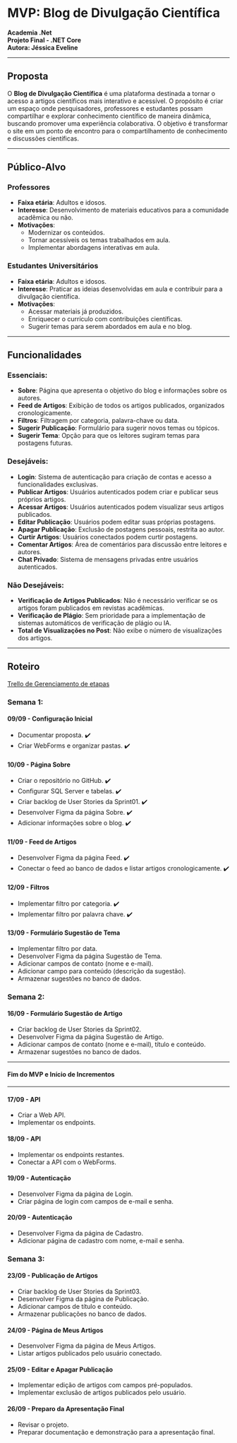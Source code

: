 # **MVP: Blog de Divulgação Científica**

**Academia .Net**  
**Projeto Final - .NET Core**  
**Autora: Jéssica Eveline**

---

## **Proposta**

O **Blog de Divulgação Científica** é uma plataforma destinada a tornar o acesso a artigos científicos mais interativo e acessível. O propósito é criar um espaço onde pesquisadores, professores e estudantes possam compartilhar e explorar conhecimento científico de maneira dinâmica, buscando promover uma experiência colaborativa. O objetivo é transformar o site em um ponto de encontro para o compartilhamento de conhecimento e discussões científicas.

---

## **Público-Alvo**

### **Professores**
- **Faixa etária**: Adultos e idosos.
- **Interesse**: Desenvolvimento de materiais educativos para a comunidade acadêmica ou não.
- **Motivações**:
  - Modernizar os conteúdos.
  - Tornar acessíveis os temas trabalhados em aula.
  - Implementar abordagens interativas em aula.

### **Estudantes Universitários**
- **Faixa etária**: Adultos e idosos.
- **Interesse**: Praticar as ideias desenvolvidas em aula e contribuir para a divulgação científica.
- **Motivações**:
  - Acessar materiais já produzidos.
  - Enriquecer o currículo com contribuições científicas.
  - Sugerir temas para serem abordados em aula e no blog.

---

## **Funcionalidades**

### **Essenciais:**
- **Sobre**: Página que apresenta o objetivo do blog e informações sobre os autores.
- **Feed de Artigos**: Exibição de todos os artigos publicados, organizados cronologicamente.
- **Filtros**: Filtragem por categoria, palavra-chave ou data.
- **Sugerir Publicação**: Formulário para sugerir novos temas ou tópicos.
- **Sugerir Tema**: Opção para que os leitores sugiram temas para postagens futuras.

### **Desejáveis:**
- **Login**: Sistema de autenticação para criação de contas e acesso a funcionalidades exclusivas.
- **Publicar Artigos**: Usuários autenticados podem criar e publicar seus próprios artigos.
- **Acessar Artigos**: Usuários autenticados podem visualizar seus artigos publicados.
- **Editar Publicação**: Usuários podem editar suas próprias postagens.
- **Apagar Publicação**: Exclusão de postagens pessoais, restrita ao autor.
- **Curtir Artigos**: Usuários conectados podem curtir postagens.
- **Comentar Artigos**: Área de comentários para discussão entre leitores e autores.
- **Chat Privado**: Sistema de mensagens privadas entre usuários autenticados.

### **Não Desejáveis:**
- **Verificação de Artigos Publicados**: Não é necessário verificar se os artigos foram publicados em revistas acadêmicas.
- **Verificação de Plágio**: Sem prioridade para a implementação de sistemas automáticos de verificação de plágio ou IA.
- **Total de Visualizações no Post**: Não exibe o número de visualizações dos artigos.

---

## **Roteiro**
[Trello de Gerenciamento de etapas](https://trello.com/invite/b/66df81376f95a28c3d95be36/ATTIc2a800e06ddbc3e3669f7e63b252fd0553F48520/projeto-final-net)

### **Semana 1:**

#### **09/09 - Configuração Inicial**
- Documentar proposta. ✔️
- Criar WebForms e organizar pastas. ✔️

#### **10/09 - Página Sobre**
- Criar o repositório no GitHub. ✔️
- Configurar SQL Server e tabelas. ✔️
- Criar backlog de User Stories da Sprint01. ✔️
- Desenvolver Figma da página Sobre. ✔️
- Adicionar informações sobre o blog. ✔️

#### **11/09 - Feed de Artigos**
- Desenvolver Figma da página Feed. ✔️
- Conectar o feed ao banco de dados e listar artigos cronologicamente. ✔️

#### **12/09 - Filtros**
- Implementar filtro por categoria. ✔️
- Implementar filtro por palavra chave. ✔️

#### **13/09 - Formulário Sugestão de Tema**
- Implementar filtro por data.
- Desenvolver Figma da página Sugestão de Tema.
- Adicionar campos de contato (nome e e-mail).
- Adicionar campo para conteúdo (descrição da sugestão).
- Armazenar sugestões no banco de dados.

### **Semana 2:**

#### **16/09 - Formulário Sugestão de Artigo**
- Criar backlog de User Stories da Sprint02.
- Desenvolver Figma da página Sugestão de Artigo.
- Adicionar campos de contato (nome e e-mail), título e conteúdo.
- Armazenar sugestões no banco de dados.

---
#### Fim do MVP e Início de Incrementos
---

#### **17/09 - API**
- Criar a Web API.
- Implementar os endpoints.

#### **18/09 - API**
- Implementar os endpoints restantes.
- Conectar a API com o WebForms.

#### **19/09 - Autenticação**
- Desenvolver Figma da página de Login.
- Criar página de login com campos de e-mail e senha.

#### **20/09 - Autenticação**
- Desenvolver Figma da página de Cadastro.
- Adicionar página de cadastro com nome, e-mail e senha.

### **Semana 3:**

#### **23/09 - Publicação de Artigos**
- Criar backlog de User Stories da Sprint03.
- Desenvolver Figma da página de Publicação.
- Adicionar campos de título e conteúdo.
- Armazenar publicações no banco de dados.

#### **24/09 - Página de Meus Artigos**
- Desenvolver Figma da página de Meus Artigos.
- Listar artigos publicados pelo usuário conectado.

#### **25/09 - Editar e Apagar Publicação**
- Implementar edição de artigos com campos pré-populados.
- Implementar exclusão de artigos publicados pelo usuário.

#### **26/09 - Preparo da Apresentação Final**
- Revisar o projeto.
- Preparar documentação e demonstração para a apresentação final.